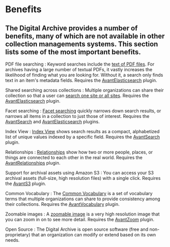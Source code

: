 # Benefits

The Digital Archive provides a number of benefits, many of which are not available in other collection
managements systems. This section lists some of the most important benefits.
---

PDF file searching
:   Keyword searches include the [text of PDF files](/archivist/what-gets-searched/#what-a-keyword-search-finds).
    For archives having a large number of textual PDFs, it vastly increases the likelihood of finding
    what you are looking for. Without it, a search only finds text in an item's metadata fields.
    Requires the [AvantElasticsearch](/plugins/avantelasticsearch/) plugin.

Shared searching across collections
:   Multiple organizations can share their collection so that a user can
    [search one site or all sites](/user/how-to-search/#search-one-site-or-all-sites).  Requires the
    [AvantElasticsearch](/plugins/avantelasticsearch/) plugin.

Facet searching
:   [Facet searching](/user/how-to-search/#search-using-facets) quickly narrows down search results,
    or narrows all items in a collection to just those of interest.
    Requires the [AvantSearch](/plugins/avantsearch/) and [AvantElasticsearch](/plugins/avantelasticsearch/) plugins.

Index View
:   [Index View](/user/viewing-search-results/#index-view) shows search results as a compact, alphabetized list
    of unique values indexed by a specific field. Requires the [AvantSearch](/plugins/avantsearch/) plugin.

Relationships
:   [Relationships](/relationships/getting-started-relationships/) show how two or more people, places, or things are connected
    to each other in the real world.  Requires the [AvantRelationships](/plugins/avantrelationships/) plugin.

Support for archival assets using Amazon S3
:   You can access your S3 archival assets (full-size, high resolution files) with a single click. Requires the [AvantS3](/plugins/avantS3/) plugin.

Common Vocabulary
:   The [Common Vocabulary](/archivist/common-vocabulary/) is a set of vocabulary terms
    that multiple organizations can share to provide consistency among their collections.
    Requires the [AvantVocabulary](/plugins/avantvocabulary/) plugin.

Zoomable images
:   A [zoomable image](/administrator/zoomable-images/#zoomable-images) is a very high resolution image that you can zoom in on
    to see more detail. Requires the [AvantZoom](/plugins/avantzoom/) plugin.

Open Source
:   The Digital Archive is open source software (free and non-proprietary) that an organization can modify or extend based on
    its own needs.


